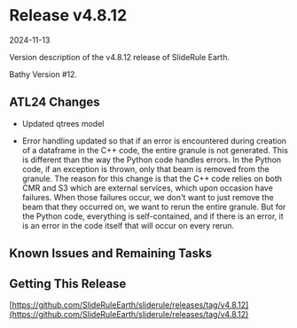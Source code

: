 # Release v4.8.12

2024-11-13

Version description of the v4.8.12 release of SlideRule Earth.

Bathy Version #12.

## ATL24 Changes

* Updated qtrees model

* Error handling updated so that if an error is encountered during creation of a dataframe in the C++ code, the entire granule is not generated.  This is different than the way the Python code handles errors.  In the Python code, if an exception is thrown, only that beam is removed from the granule.  The reason for this change is that the C++ code relies on both CMR and S3 which are external services, which upon occasion have failures.  When those failures occur, we don't want to just remove the beam that they occurred on, we want to rerun the entire granule.  But for the Python code, everything is self-contained, and if there is an error, it is an error in the code itself that will occur on every rerun.

## Known Issues and Remaining Tasks

## Getting This Release

[https://github.com/SlideRuleEarth/sliderule/releases/tag/v4.8.12](https://github.com/SlideRuleEarth/sliderule/releases/tag/v4.8.12)
